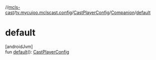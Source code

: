 //[mcls-cast](../../../../index.md)/[tv.mycujoo.mclscast.config](../../index.md)/[CastPlayerConfig](../index.md)/[Companion](index.md)/[default](default.md)

# default

[androidJvm]\
fun [default](default.md)(): [CastPlayerConfig](../index.md)
